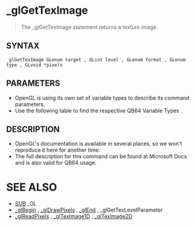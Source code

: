# _glGetTexImage
> The _glGetTexImage statement returns a texture image.

## SYNTAX
`_glGetTexImage GLenum target , GLint level , GLenum format , GLenum type , GLvoid *pixels`

## PARAMETERS
* OpenGL is using its own set of variable types to describe its command parameters.
* Use the following table to find the respective QB64 Variable Types .


## DESCRIPTION
* OpenGL's documentation is available in several places, so we won't reproduce it here for another time.
* The full description for this command can be found at Microsoft Docs and is also valid for QB64 usage.


# SEE ALSO
* [SUB](SUB.md) _GL
* [_glBegin](_glBegin.md) , [_glDrawPixels](_glDrawPixels.md) , [_glEnd](_glEnd.md) , _glGetTexLevelParameter
* [_glReadPixels](_glReadPixels.md) , [_glTexImage1D](_glTexImage1D.md) , [_glTexImage2D](_glTexImage2D.md)

